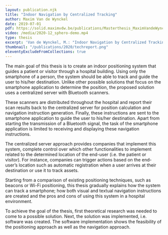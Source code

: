 ```yaml
---
layout: publication.njk
title: "Indoor Navigation by Centralized Tracking"
author: Maxim Van de Wynckel
date: 2019-07-01
pdf: https://solid.maximvdw.be/publications/Masterthesis_MaximVandeWynckel.pdf
video: /media/2020-12_sphero-demo.mp4
type: thesis
excerpt: 'Van de Wynckel, M.: "Indoor Navigation by Centralized Tracking", July 2019'
thumbnail: "/publications/2020/techreport.png"
eleventyExcludeFromCollections: true
---
```

The main goal of this thesis is to create an indoor positioning system that guides a patient or visitor through a hospital building. Using only the smartphone of a person, the system should be able to track and guide the user to his/her destination. Unlike other possible solutions that focus on the smartphone application to determine the position, the proposed solution uses a centralized server with Bluetooth scanners.

These scanners are distributed throughout the hospital and report their scan results back to the centralized server for position calculation and navigation instruction generation. Finally, these instructions are sent to the smartphone application to guide the user to his/her destination. Apart from starting the transmission of a Bluetooth signal, the task of the smartphone application is limited to receiving and displaying these navigation instructions.

The centralized server approach provides companies that implement this system, complete control over which other functionalities to implement related to the determined location of the end-user (i.e. the patient or visitor). For instance, companies can trigger actions based on the end-user’s location such as automatic registration when a user arrives at their destination or use it to track assets.

Starting from a comparison of existing positioning techniques, such as beacons or Wi-Fi positioning, this thesis gradually explains how the system can track a smartphone; how both visual and textual navigation instructions are created and the pros and cons of using this system in a hospital environment.

To achieve the goal of the thesis, first theoretical research was needed to come to a possible solution. Next, the solution was implemented, i.e. software was created. The software implementation shows the feasibility of the positioning approach as well as the navigation approach.
